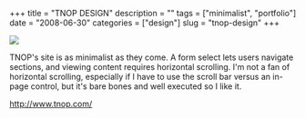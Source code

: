 +++
title = "TNOP DESIGN"
description = ""
tags = ["minimalist", "portfolio"]
date = "2008-06-30"
categories = ["design"]
slug = "tnop-design"
+++


 

  <div id="screens-thumbs" class="clearfix">
    <div class="txt-center" id="design-submission"><a href="http://www.tnop.com/"><img id='bluga-thumbnail-1325' class='bluga-thumbnail large' src='//media.konigi.com/bluga/
wt4868f2f4b3982_0.jpg'/></a></div>  
  </div>   
<p>TNOP's site is as minimalist as they come. A form select lets users navigate sections, and viewing content requires horizontal scrolling. I'm not a fan of horizontal scrolling, especially if I have to use the scroll bar versus an in-page control, but it's bare bones and well executed so I like it.</p>
<p><a href="http://www.tnop.com/">http://www.tnop.com/</a></p>




